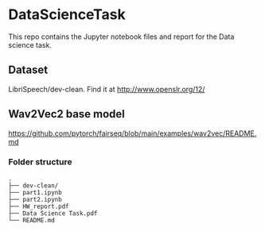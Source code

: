 # DataScienceTask
This repo contains the Jupyter notebook files and report for the Data science task.

## Dataset
LibriSpeech/dev-clean. 
Find it at http://www.openslr.org/12/

## Wav2Vec2 base model
https://github.com/pytorch/fairseq/blob/main/examples/wav2vec/README.md
### Folder structure
    .
    ├── dev-clean/
    ├── part1.ipynb
    ├── part2.ipynb
    ├── HW_report.pdf
    ├── Data Science Task.pdf
    └── README.md

